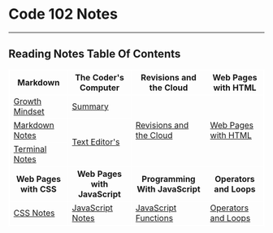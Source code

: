 # Code 102 Notes

*****
## Reading Notes Table Of Contents

<style>
 table,th,tr,td{
     border:1px solid white;
     border-collapse:none;
     border-color:white;
 };
 td{
     border-bottom:none;
 }
</style>
<table>
   <tr>
    <th>Markdown</th>
    <th>The Coder's Computer</th>
    <th> Revisions and the Cloud</th>
    <th> Web Pages with HTML</th>
   </tr>
   <tr>
        <td><a href="https://KrisDunning.github.io/reading-notes/GrowthMindset.html">Growth Mindset</a>
        </td>
        <td>
        <a href="https://KrisDunning.github.io/reading-notes/Read02-Summary.html">Summary</a>
        </td>
        <td rowspan=3>
          <a href="https://krisdunning.github.io/reading-notes/Read03-RevisionsAndTheCloud.html">Revisions and the Cloud</a>
        </td>
        <td rowspan=3>
          <a href="https://krisdunning.github.io/reading-notes/Read04-StructureWebPagesWithHTML.html">Web Pages with HTML</a>
        </td>
   </tr>
   <tr>
        <td><a href="https://KrisDunning.github.io/reading-notes/Read01-Learning%20Markdown.html">Markdown Notes</a>
        </td>
        <td rowspan=2><a href="https://KrisDunning.github.io/reading-notes/Read02-TextEditors.html">Text Editor's</a>
        </td>
   </tr>
   <tr>
          <td><a href="https://KrisDunning.github.io/reading-notes/Read02-TerminalNotes.html">Terminal Notes</a>
          </td>
    </tr>
    <th>
     Web Pages with CSS
    </th>
    <th>Web Pages with JavaScript</th>
    <th>Programming With JavaScript</th>
    <th>Operators and Loops</th>
    <tr>
          <td>
            <a href="https://KrisDunning.github.io/reading-notes/Read05-DesignWebPagesWithCSS.html">CSS Notes</a>
          </td>
          <td>
            <a href="https://KrisDunning.github.io/reading-notes/Read06-WebPagesWithDynamicJS.html">JavaScript Notes</a>
          </td>
          <td><a href="https://KrisDunning.github.io/reading-notes/Read07-ProgrammingWithJS.html">JavaScript Functions</a></td>
          <td><a href="https://KrisDunning.github.io/reading-notes/Read08-OperatorsAndLoops.html">Operators and Loops</a></td>
    </tr>
</table>

